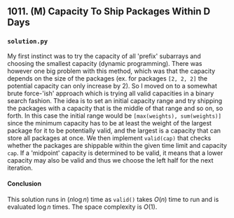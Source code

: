 ## 1011. (M) Capacity To Ship Packages Within D Days

### `solution.py`
My first instinct was to try the capacity of all 'prefix' subarrays and choosing the smallest capacity (dynamic programming). There was however one big problem with this method, which was that the capacity depends on the size of the packages (ex. for packages `[2, 2, 2]` the potential capacity can only increase by 2). So I moved on to a somewhat brute force-'ish' approach which is trying all valid capacities in a binary search fashion. The idea is to set an initial capacity range and try shipping the packages with a capacity that is the middle of that range and so on, so forth. In this case the initial range would be `[max(weights), sum(weights)]` since the minimum capacity has to be at least the weight of the largest package for it to be potentially valid, and the largest is a capacity that can store all packages at once. We then implement `valid(cap)` that checks whether the packages are shippable within the given time limit and capacity `cap`. If a 'midpoint' capacity is determined to be valid, it means that a lower capacity may also be valid and thus we choose the left half for the next iteration.  

#### Conclusion
This solution runs in $(n\log n)$ time as `valid()` takes $O(n)$ time to run and is evaluated $\log n$ times. The space complexity is $O(1)$.  
  


